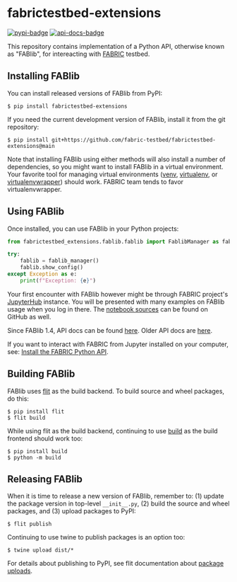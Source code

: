 # fabrictestbed-extensions

[![pypi-badge]][pypy] [![api-docs-badge]][api-docs]

This repository contains implementation of a Python API, otherwise
known as "FABlib", for intereacting with [FABRIC][fabric] testbed.


## Installing FABlib

You can install released versions of FABlib from PyPI:

```console
$ pip install fabrictestbed-extensions
```

If you need the current development version of FABlib, install it from
the git repository:

```console
$ pip install git+https://github.com/fabric-testbed/fabrictestbed-extensions@main
```

Note that installing FABlib using either methods will also install a
number of dependencies, so you might want to install FABlib in a
virtual environment. Your favorite tool for managing virtual
environments ([venv], [virtualenv], or [virtualenvwrapper]) should
work. FABRIC team tends to favor virtualenvwrapper.


## Using FABlib

Once installed, you can use FABlib in your Python projects:

```python
from fabrictestbed_extensions.fablib.fablib import FablibManager as fablib_manager

try:
    fablib = fablib_manager()
    fablib.show_config()
except Exception as e:
    print(f"Exception: {e}")
```

Your first encounter with FABlib however might be through FABRIC
project's [JupyterHub][fabric-jupyter] instance. You will be presented
with many examples on FABlib usage when you log in there. The
[notebook sources][fabric-jupyter-examples] can be found on GitHub as
well.

Since FABlib 1.4, API docs can be found [here][fablib-api-rtd]. Older
API docs are [here][fablib-api-old].

If you want to interact with FABRIC from Jupyter installed on your
computer, see: [Install the FABRIC Python API][fablib-install].


## Building FABlib

FABlib uses [flit] as the build backend.  To build source and wheel
packages, do this:

```console
$ pip install flit
$ flit build
```

While using flit as the build backend, continuing to use [build] as
the build frontend should work too:

```
$ pip install build
$ python -m build
```


## Releasing FABlib

When it is time to release a new version of FABlib, remember to: (1)
update the package version in top-level `__init__.py`, (2) build the
source and wheel packages, and (3) upload packages to PyPI:

```console
$ flit publish
```

Continuing to use twine to publish packages is an option too:

```console
$ twine upload dist/*
```

For details about publishing to PyPI, see flit documentation about
[package uploads].


<!-- URLs -->

[pypy]: https://pypi.org/project/fabrictestbed-extensions/
[pypi-badge]: https://img.shields.io/pypi/v/fabrictestbed-extensions?style=plastic (PyPI)

[api-docs]: https://fabric-fablib.readthedocs.io/en/latest/?badge=latest
[api-docs-badge]: https://readthedocs.org/projects/fabric-fablib/badge/?version=latest (Documentation Status)

[fabric]: https://fabric-testbed.net/

[venv]: https://docs.python.org/3/library/venv.html
[virtualenv]: https://virtualenv.pypa.io/en/latest/
[virtualenvwrapper]: https://virtualenvwrapper.readthedocs.io/en/latest/

[fabric-jupyter]: https://jupyter.fabric-testbed.net/
[fabric-jupyter-examples]: https://github.com/fabric-testbed/jupyter-examples
[fablib-install]: https://learn.fabric-testbed.net/knowledge-base/install-the-python-api/

[fablib-api-rtd]: https://fabric-fablib.readthedocs.io/en/latest/
[fablib-api-old]: https://learn.fabric-testbed.net/docs/fablib/fablib.html

[flit]: https://flit.pypa.io/en/stable/
[package uploads]: https://flit.pypa.io/en/latest/upload.html

[build]: https://pypi.org/project/build/

